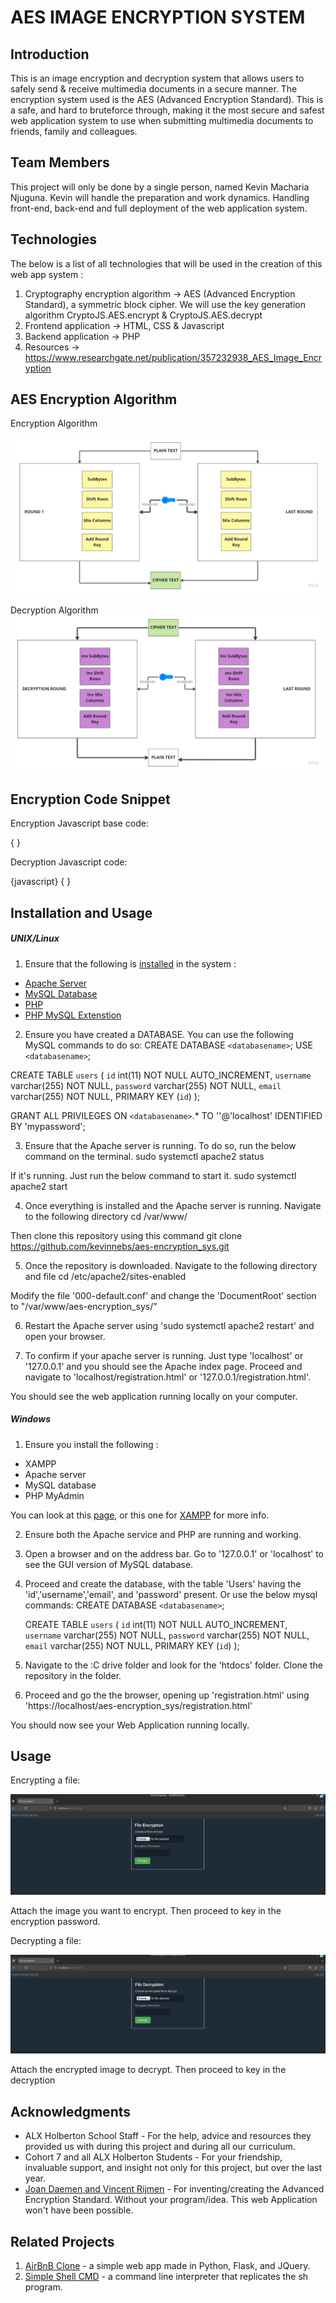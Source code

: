 # AES IMAGE ENCRYPTION SYSTEM

## Introduction
This is an image encryption and decryption system that allows users to safely send & receive multimedia documents in a secure manner. The encryption system used is the AES (Advanced Encryption Standard). This is a safe, and hard to bruteforce through, making it the most secure and safest web application system to use when submitting multimedia documents to friends, family and colleagues.

## Team Members
This project will only be done by a single person, named Kevin Macharia Njuguna. Kevin will handle the preparation and work dynamics. Handling front-end, back-end and full deployment of the web application system. 

## Technologies
The below is a list of all technologies that will be used in the creation of this web app system : 
1. Cryptography encryption algorithm → AES (Advanced Encryption Standard), a symmetric block cipher. We will use the key generation algorithm CryptoJS.AES.encrypt & CryptoJS.AES.decrypt
2. Frontend application → HTML, CSS & Javascript
3. Backend application → PHP
4. Resources → https://www.researchgate.net/publication/357232938_AES_Image_Encryption

## AES Encryption Algorithm
Encryption Algorithm

![This is an image](/Images/encrypt_algo.jpg)

Decryption Algorithm
![This is an image](/Images/decrypt_algo.jpg)

## Encryption Code Snippet
Encryption Javascript base code:

{ <script>
     function encryptFile(event) {
       event.preventDefault();

       const file = document.getElementById("file").files[0];
       const password = document.getElementById("password").value;
       const reader = new FileReader();

       reader.onload = function(event) {
         const content = event.target.result;
         const encrypted = CryptoJS.AES.encrypt(content, password);
         downloadFile(encrypted, file.name);
       }

       reader.readAsText(file);
     }

     function downloadFile(content, filename) {
       const element = document.createElement("a");
       element.setAttribute("href", "data:text/plain;charset=utf-8," + encodeURIComponent(content));
       element.setAttribute("download", filename + ".enc");
       element.style.display = "none";
       document.body.appendChild(element);
       element.click();
       document.body.removeChild(element);
     }
   </script> }

Decryption Javascript code:

{javascript} {<script>
     function decryptFile(event) {
       event.preventDefault();

       const file = document.getElementById("file").files[0];
       const password = document.getElementById("password").value;
       const reader = new FileReader();

       reader.onload = function(event) {
         const content = event.target.result;
         const decrypted = CryptoJS.AES.decrypt(content, password);
         downloadFile(decrypted, file.name.replace(".enc", ""));
       }

       reader.readAsText(file);
     }

     function downloadFile(content, filename) {
       const element = document.createElement("a");
       element.setAttribute("href", "data:text/plain;charset=utf-8," + encodeURIComponent(content.toString(CryptoJS.enc.Utf8)));
       element.setAttribute("download", filename);
       element.style.display = "none";
       document.body.appendChild(element);
       element.click();
       document.body.removeChild(element);
     }
</script>
}

## Installation and Usage

##### UNIX/Linux

1. Ensure that the following is [installed](https://www.cherryservers.com/blog/how-to-install-linux-apache-mysql-and-php-lamp-stack-on-ubuntu-20-04#install-apache) in the system :
* [Apache Server](https://www.cherryservers.com/blog/how-to-install-linux-apache-mysql-and-php-lamp-stack-on-ubuntu-20-04#install-apache)
* [MySQL Database](https://linuxhint.com/install-mysql-linux-mint-ubuntu/) 
* [PHP](https://linuxhint.com/install-php-8-on-linux-mint-20/)
* [PHP MySQL Extenstion](https://www.cherryservers.com/blog/how-to-install-linux-apache-mysql-and-php-lamp-stack-on-ubuntu-20-04#install-mysql)

2. Ensure you have created a DATABASE. You can use the following MySQL commands to do so:
CREATE DATABASE `<databasename>`;
USE `<databasename>`;

CREATE TABLE `users` (
  `id` int(11) NOT NULL AUTO_INCREMENT,
  `username` varchar(255) NOT NULL,
  `password` varchar(255) NOT NULL,
  `email` varchar(255) NOT NULL,
  PRIMARY KEY (`id`)
);

GRANT ALL PRIVILEGES ON `<databasename>`.* TO '<username>'@'localhost' IDENTIFIED BY 'mypassword';

3. Ensure that the Apache server is running. To do so, run the below command on the terminal.
sudo systemctl apache2 status

If it's running. Just run the below command to start it.
sudo systemctl apache2 start

4. Once everything is installed and the Apache server is running. Navigate to the following directory
cd /var/www/

Then clone this repository using this command
git clone https://github.com/kevinnebs/aes-encryption_sys.git

5. Once the repository is downloaded. Navigate to the following directory and file
cd /etc/apache2/sites-enabled

Modify the file '000-default.conf' and change the 'DocumentRoot' section to "/var/www/aes-encryption_sys/"

6. Restart the Apache server using 'sudo systemctl apache2 restart' and open your browser.

7. To confirm if your apache server is running. Just type 'localhost' or '127.0.0.1' and you should see the Apache index page.
   Proceed and navigate to 'localhost/registration.html' or '127.0.0.1/registration.html'.

You should see the web application running locally on your computer.

##### Windows

1. Ensure you install the following :
* XAMPP
* Apache server
* MySQL database
* PHP MyAdmin

You can look at this [page](https://codebriefly.com/how-to-setup-apache-php-mysql-on-windows-10/), or this one for [XAMPP](https://www.techomoro.com/how-to-run-a-php-application-on-windows-10-using-xampp/) for more info.

2. Ensure both the Apache service and PHP are running and working.

3. Open a browser and on the address bar. Go to '127.0.0.1' or 'localhost' to see the GUI version of MySQL database.

4. Proceed and create the database, with the table 'Users' having the 'id','username','email', and 'password' present.
   Or use the below mysql commands:
   CREATE DATABASE `<databasename>`;

   CREATE TABLE `users` (
   `id` int(11) NOT NULL AUTO_INCREMENT,
   `username` varchar(255) NOT NULL,
   `password` varchar(255) NOT NULL,
   `email` varchar(255) NOT NULL,
   PRIMARY KEY (`id`)
   );

5. Navigate to the :C drive folder and look for the 'htdocs' folder. Clone the repository in the folder.

6. Proceed and go the the browser, opening up 'registration.html' using 'https://localhost/aes-encryption_sys/registration.html' 

You should now see your Web Application running locally.

## Usage

Encrypting a file:

![This is an image](/Images/encrypt_tut.jpg)

Attach the image you want to encrypt. Then proceed to key in the encryption password. 

Decrypting a file:

![This is an image](/Images/decrypt_tut.jpg)

Attach the encrypted image to decrypt. Then proceed to key in the decryption

## Acknowledgments

* ALX Holberton School Staff - For the help, advice and resources they provided us with during this project and during all our curriculum.
* Cohort 7 and all ALX Holberton Students - For your friendship, invaluable support, and insight not only for this project, but over the last year.
* [Joan Daemen and Vincent Rijmen](https://www.britannica.com/topic/AES) - For inventing/creating the Advanced Encryption Standard. Without your program/idea. This web Application won't  have been possible.

## Related Projects

1. [AirBnB Clone](https://github.com/kevinnevs/AirBnB_clone_v4) - a simple web app made in Python, Flask, and JQuery.
2. [Simple Shell CMD](https://github.com/kevinnevs/simple_shell) - a command line interpreter that replicates the sh program.